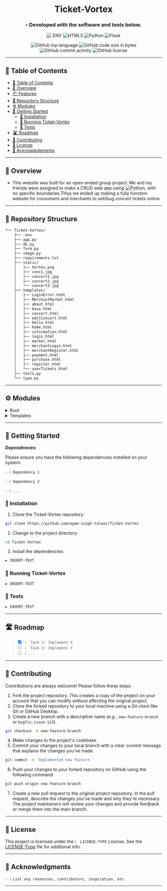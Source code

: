 <div align="center">
<h1 align="center">
<br>Ticket-Vortex
</h1>
<h3>◦ Developed with the software and tools below.</h3>

<p align="center">
<img src="https://img.shields.io/badge/.ENV-ECD53F.svg?style&logo=dotenv&logoColor=black" alt=".ENV" />
<img src="https://img.shields.io/badge/HTML5-E34F26.svg?style&logo=HTML5&logoColor=white" alt="HTML5" />
<img src="https://img.shields.io/badge/Python-3776AB.svg?style&logo=Python&logoColor=white" alt="Python" />
<img src="https://img.shields.io/badge/Flask-000000.svg?style&logo=Flask&logoColor=white" alt="Flask" />
</p>
<img src="https://img.shields.io/github/languages/top/agam-singh-talwar/Ticket-Vortex?style&color=5D6D7E" alt="GitHub top language" />
<img src="https://img.shields.io/github/languages/code-size/agam-singh-talwar/Ticket-Vortex?style&color=5D6D7E" alt="GitHub code size in bytes" />
<img src="https://img.shields.io/github/commit-activity/m/agam-singh-talwar/Ticket-Vortex?style&color=5D6D7E" alt="GitHub commit activity" />
<img src="https://img.shields.io/github/license/agam-singh-talwar/Ticket-Vortex?style&color=5D6D7E" alt="GitHub license" />
</div>

---

## 📖 Table of Contents
- [📖 Table of Contents](#-table-of-contents)
- [📍 Overview](#-overview)
- [📦 Features](#-features)
- [📂 Repository Structure](#-repository-structure)
- [⚙️ Modules](#modules)
- [🚀 Getting Started](#-getting-started)
    - [🔧 Installation](#-installation)
    - [🤖 Running Ticket-Vortex](#-running-Ticket-Vortex)
    - [🧪 Tests](#-tests)
- [🛣 Roadmap](#-roadmap)
- [🤝 Contributing](#-contributing)
- [📄 License](#-license)
- [👏 Acknowledgments](#-acknowledgments)

---


## 📍 Overview


- This website was built for an open-ended group project. Me and my friends were assigned to make a CRUD web app using <img src="https://img.shields.io/badge/Python-3776AB.svg?style&logo=Python&logoColor=white" alt="Python" />, with no specific boundaries.THus we ended up making a fully function website for consumers and merchants to sell/bug concert tickets online.
---



## 📂 Repository Structure

```sh
└── Ticket-Vortex/
    ├── .env
    ├── app.py
    ├── db.py
    ├── form.py
    ├── image.py
    ├── requirements.txt
    ├── static/
    │   ├── Vortex.png
    │   ├── conc1.jpg
    │   ├── concert1.jpg
    │   ├── concert2.jpg
    │   └── concert3.jpg
    ├── templates/
    │   ├── LoginError.html
    │   ├── MerchantMarket.html
    │   ├── about.html
    │   ├── base.html
    │   ├── concert.html
    │   ├── editConcert.html
    │   ├── hello.html
    │   ├── home.html
    │   ├── information.html
    │   ├── login.html
    │   ├── market.html
    │   ├── merchantLogin.html
    │   ├── merchantRegister.html
    │   ├── payment.html
    │   ├── purchase.html
    │   ├── register.html
    │   └── userTickets.html
    ├── tests.py
    └── type.py
```


---

## ⚙️ Modules

<details closed><summary>Root</summary>

| File                                                                                              | Summary                   |
| ---                                                                                               | ---                       |
| [type.py](https://github.com/agam-singh-talwar/Ticket-Vortex/blob/main/type.py)                   | HTTPStatus Exception: 429 |
| [requirements.txt](https://github.com/agam-singh-talwar/Ticket-Vortex/blob/main/requirements.txt) | HTTPStatus Exception: 429 |
| [image.py](https://github.com/agam-singh-talwar/Ticket-Vortex/blob/main/image.py)                 | HTTPStatus Exception: 429 |
| [tests.py](https://github.com/agam-singh-talwar/Ticket-Vortex/blob/main/tests.py)                 | HTTPStatus Exception: 429 |
| [app.py](https://github.com/agam-singh-talwar/Ticket-Vortex/blob/main/app.py)                     | HTTPStatus Exception: 429 |
| [form.py](https://github.com/agam-singh-talwar/Ticket-Vortex/blob/main/form.py)                   | HTTPStatus Exception: 429 |
| [db.py](https://github.com/agam-singh-talwar/Ticket-Vortex/blob/main/db.py)                       | HTTPStatus Exception: 429 |

</details>

<details closed><summary>Templates</summary>

| File                                                                                                                  | Summary                   |
| ---                                                                                                                   | ---                       |
| [editConcert.html](https://github.com/agam-singh-talwar/Ticket-Vortex/blob/main/templates/editConcert.html)           | HTTPStatus Exception: 429 |
| [concert.html](https://github.com/agam-singh-talwar/Ticket-Vortex/blob/main/templates/concert.html)                   | HTTPStatus Exception: 429 |
| [home.html](https://github.com/agam-singh-talwar/Ticket-Vortex/blob/main/templates/home.html)                         | HTTPStatus Exception: 429 |
| [about.html](https://github.com/agam-singh-talwar/Ticket-Vortex/blob/main/templates/about.html)                       | HTTPStatus Exception: 429 |
| [userTickets.html](https://github.com/agam-singh-talwar/Ticket-Vortex/blob/main/templates/userTickets.html)           | HTTPStatus Exception: 429 |
| [hello.html](https://github.com/agam-singh-talwar/Ticket-Vortex/blob/main/templates/hello.html)                       | HTTPStatus Exception: 429 |
| [merchantRegister.html](https://github.com/agam-singh-talwar/Ticket-Vortex/blob/main/templates/merchantRegister.html) | HTTPStatus Exception: 429 |
| [merchantLogin.html](https://github.com/agam-singh-talwar/Ticket-Vortex/blob/main/templates/merchantLogin.html)       | HTTPStatus Exception: 429 |
| [information.html](https://github.com/agam-singh-talwar/Ticket-Vortex/blob/main/templates/information.html)           | HTTPStatus Exception: 429 |
| [MerchantMarket.html](https://github.com/agam-singh-talwar/Ticket-Vortex/blob/main/templates/MerchantMarket.html)     | HTTPStatus Exception: 429 |
| [register.html](https://github.com/agam-singh-talwar/Ticket-Vortex/blob/main/templates/register.html)                 | HTTPStatus Exception: 429 |
| [purchase.html](https://github.com/agam-singh-talwar/Ticket-Vortex/blob/main/templates/purchase.html)                 | HTTPStatus Exception: 429 |
| [base.html](https://github.com/agam-singh-talwar/Ticket-Vortex/blob/main/templates/base.html)                         | HTTPStatus Exception: 429 |
| [payment.html](https://github.com/agam-singh-talwar/Ticket-Vortex/blob/main/templates/payment.html)                   | HTTPStatus Exception: 429 |
| [login.html](https://github.com/agam-singh-talwar/Ticket-Vortex/blob/main/templates/login.html)                       | HTTPStatus Exception: 429 |
| [market.html](https://github.com/agam-singh-talwar/Ticket-Vortex/blob/main/templates/market.html)                     | HTTPStatus Exception: 429 |
| [LoginError.html](https://github.com/agam-singh-talwar/Ticket-Vortex/blob/main/templates/LoginError.html)             | HTTPStatus Exception: 429 |

</details>

---

## 🚀 Getting Started

***Dependencies***

Please ensure you have the following dependencies installed on your system:

`- ℹ️ Dependency 1`

`- ℹ️ Dependency 2`

`- ℹ️ ...`

### 🔧 Installation

1. Clone the Ticket-Vortex repository:
```sh
git clone https://github.com/agam-singh-talwar/Ticket-Vortex
```

2. Change to the project directory:
```sh
cd Ticket-Vortex
```

3. Install the dependencies:
```sh
► INSERT-TEXT
```

### 🤖 Running Ticket-Vortex

```sh
► INSERT-TEXT
```

### 🧪 Tests
```sh
► INSERT-TEXT
```

---


## 🛣 Roadmap

> - [X] `ℹ️  Task 1: Implement X`
> - [ ] `ℹ️  Task 2: Implement Y`
> - [ ] `ℹ️ ...`


---

## 🤝 Contributing

Contributions are always welcome! Please follow these steps:
1. Fork the project repository. This creates a copy of the project on your account that you can modify without affecting the original project.
2. Clone the forked repository to your local machine using a Git client like Git or GitHub Desktop.
3. Create a new branch with a descriptive name (e.g., `new-feature-branch` or `bugfix-issue-123`).
```sh
git checkout -b new-feature-branch
```
4. Make changes to the project's codebase.
5. Commit your changes to your local branch with a clear commit message that explains the changes you've made.
```sh
git commit -m 'Implemented new feature.'
```
6. Push your changes to your forked repository on GitHub using the following command
```sh
git push origin new-feature-branch
```
7. Create a new pull request to the original project repository. In the pull request, describe the changes you've made and why they're necessary.
The project maintainers will review your changes and provide feedback or merge them into the main branch.

---

## 📄 License

This project is licensed under the `ℹ️  LICENSE-TYPE` License. See the [LICENSE-Type](LICENSE) file for additional info.

---

## 👏 Acknowledgments

`- ℹ️ List any resources, contributors, inspiration, etc.`

---
